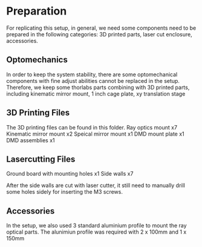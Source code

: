 # Preparation

For replicating this setup, in general, we need some components need to be prepared in the following categories: 3D printed parts, laser cut enclosure, accessories.


## Optomechanics

In order to keep the system stability, there are some optomechanical components with fine adjust abilities cannot be replaced in the setup. Therefore, we keep some thorlabs parts combining with 3D printed parts, including kinematic mirror mount, 1 inch cage plate, xy translation stage

## 3D Printing Files

The 3D printing files can be found in this folder.
Ray optics mount x7
Kinematic mirror mount x2
Speical mirror mount x1
DMD mount plate x1
DMD assemblies x1



## Lasercutting Files

Ground board with mounting holes x1
Side walls x7

After the side walls are cut with laser cutter, it still need to manually drill some holes sidely for inserting the M3 screws.




## Accessories

In the setup, we also used 3 standard aluminium profile to mount the ray optical parts. The alunimiun profile was required with 2 x 100mm and 1 x 150mm

